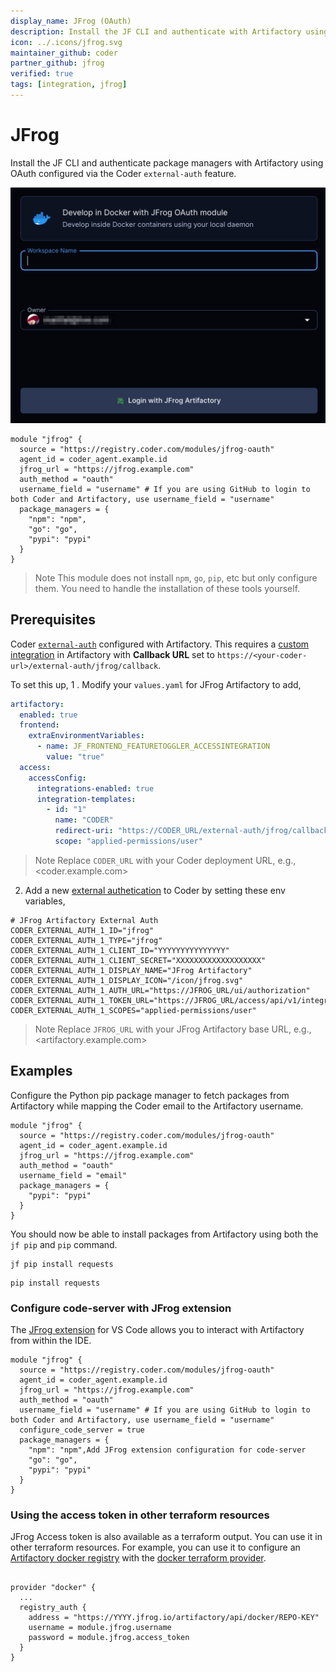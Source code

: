 ```yaml
---
display_name: JFrog (OAuth)
description: Install the JF CLI and authenticate with Artifactory using OAuth.
icon: ../.icons/jfrog.svg
maintainer_github: coder
partner_github: jfrog
verified: true
tags: [integration, jfrog]
---
```


# JFrog

Install the JF CLI and authenticate package managers with Artifactory using OAuth configured via the Coder `external-auth` feature.

<p align="center">
  <img src='../.images/jfrog-oauth.png' alt="JFrog OAuth" width='600'>
</p>

```hcl
module "jfrog" {
  source = "https://registry.coder.com/modules/jfrog-oauth"
  agent_id = coder_agent.example.id
  jfrog_url = "https://jfrog.example.com"
  auth_method = "oauth"
  username_field = "username" # If you are using GitHub to login to both Coder and Artifactory, use username_field = "username"
  package_managers = {
    "npm": "npm",
    "go": "go",
    "pypi": "pypi"
  }
}
```

> Note
> This module does not install `npm`, `go`, `pip`, etc but only configure them. You need to handle the installation of these tools yourself.

## Prerequisites

Coder [`external-auth`](https://coder.com/docs/v2/latest/admin/external-auth) configured with Artifactory. This requires a [custom integration](https://jfrog.com/help/r/jfrog-installation-setup-documentation/enable-new-integrations) in Artifactory with **Callback URL** set to `https://<your-coder-url>/external-auth/jfrog/callback`.

To set this up,
1 . Modify your `values.yaml` for JFrog Artifactory to add,

```yaml
artifactory:
  enabled: true
  frontend:
    extraEnvironmentVariables:
      - name: JF_FRONTEND_FEATURETOGGLER_ACCESSINTEGRATION
        value: "true"
  access:
    accessConfig:
      integrations-enabled: true
      integration-templates:
        - id: "1"
          name: "CODER"
          redirect-uri: "https://CODER_URL/external-auth/jfrog/callback"
          scope: "applied-permissions/user"
```

> Note
> Replace `CODER_URL` with your Coder deployment URL, e.g., <coder.example.com>

2. Add a new [external authetication](https://coder.com/docs/v2/latest/admin/external-auth) to Coder by setting these env variables,

```env
# JFrog Artifactory External Auth
CODER_EXTERNAL_AUTH_1_ID="jfrog"
CODER_EXTERNAL_AUTH_1_TYPE="jfrog"
CODER_EXTERNAL_AUTH_1_CLIENT_ID="YYYYYYYYYYYYYYY"
CODER_EXTERNAL_AUTH_1_CLIENT_SECRET="XXXXXXXXXXXXXXXXXXX"
CODER_EXTERNAL_AUTH_1_DISPLAY_NAME="JFrog Artifactory"
CODER_EXTERNAL_AUTH_1_DISPLAY_ICON="/icon/jfrog.svg"
CODER_EXTERNAL_AUTH_1_AUTH_URL="https://JFROG_URL/ui/authorization"
CODER_EXTERNAL_AUTH_1_TOKEN_URL="https://JFROG_URL/access/api/v1/integrations/YYYYYYYYYYYYYYY/token"
CODER_EXTERNAL_AUTH_1_SCOPES="applied-permissions/user"
```

> Note
> Replace `JFROG_URL` with your JFrog Artifactory base URL, e.g., <artifactory.example.com>

## Examples

Configure the Python pip package manager to fetch packages from Artifactory while mapping the Coder email to the Artifactory username.

```hcl
module "jfrog" {
  source = "https://registry.coder.com/modules/jfrog-oauth"
  agent_id = coder_agent.example.id
  jfrog_url = "https://jfrog.example.com"
  auth_method = "oauth"
  username_field = "email"
  package_managers = {
    "pypi": "pypi"
  }
}
```

You should now be able to install packages from Artifactory using both the `jf pip` and `pip` command.

```shell
jf pip install requests
```

```shell
pip install requests
```

### Configure code-server with JFrog extension

The [JFrog extension](https://open-vsx.org/extension/JFrog/jfrog-vscode-extension) for VS Code allows you to interact with Artifactory from within the IDE.

```hcl
module "jfrog" {
  source = "https://registry.coder.com/modules/jfrog-oauth"
  agent_id = coder_agent.example.id
  jfrog_url = "https://jfrog.example.com"
  auth_method = "oauth"
  username_field = "username" # If you are using GitHub to login to both Coder and Artifactory, use username_field = "username"
  configure_code_server = true
  package_managers = {
    "npm": "npm",Add JFrog extension configuration for code-server
    "go": "go",
    "pypi": "pypi"
  }
}
```

### Using the access token in other terraform resources

JFrog Access token is also available as a terraform output. You can use it in other terraform resources. For example, you can use it to configure an [Artifactory docker registry](https://jfrog.com/help/r/jfrog-artifactory-documentation/docker-registry) with the [docker terraform provider](https://registry.terraform.io/providers/kreuzwerker/docker/latest/docs).

```hcl

provider "docker" {
  ...
  registry_auth {
    address = "https://YYYY.jfrog.io/artifactory/api/docker/REPO-KEY"
    username = module.jfrog.username
    password = module.jfrog.access_token
  }
}
```
